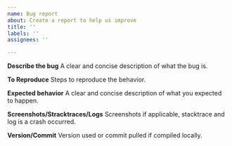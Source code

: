 ```yaml
---
name: Bug report
about: Create a report to help us improve
title: ''
labels: ''
assignees: ''

---
```


**Describe the bug**
A clear and concise description of what the bug is.

**To Reproduce**
Steps to reproduce the behavior.

**Expected behavior**
A clear and concise description of what you expected to happen.

**Screenshots/Stracktraces/Logs**
Screenshots if applicable, stacktrace and log is a crash occurred.

**Version/Commit**
Version used or commit pulled if compiled locally.
